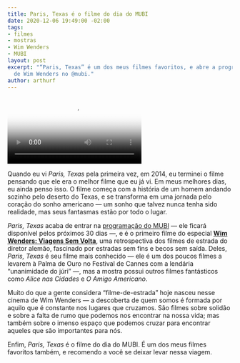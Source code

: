 ```yaml
---
title: Paris, Texas é o filme do dia do MUBI
date: 2020-12-06 19:49:00 -02:00
tags:
- filmes
- mostras
- Wim Wenders
- MUBI
layout: post
excerpt: "“Paris, Texas” é um dos meus filmes favoritos, e abre a programação especial
  de Wim Wenders no @mubi."
author: arthurf
---
```


<video class="full-width" src="//trailers.mubicdn.net/1502/t_paris-texas_en_xx_800_720x400_52_1502.m4v" controls poster="//assets.mubicdn.net/images/film/1502/image-w1280.jpg"></video>

Quando eu vi *Paris, Texas* pela primeira vez, em 2014, eu terminei o filme pensando que ele era o melhor filme que eu já vi. Em meus melhores dias, eu ainda penso isso. O filme começa com a história de um homem andando sozinho pelo deserto do Texas, e se transforma em uma jornada pelo coração do sonho americano — um sonho que talvez nunca tenha sido realidade, mas seus fantasmas estão por todo o lugar.

*Paris, Texas* acaba de entrar na [programação do MUBI](https://mubi.com/pt/films/paris-texas) — ele ficará disponível pelos próximos 30 dias —, e é o primeiro filme do especial **[Wim Wenders: Viagens Sem Volta](https://mubi.com/pt/specials/wim-wenders)**, uma retrospectiva dos filmes de estrada do diretor alemão, fascinado por estradas sem fins e becos sem saída. Deles, *Paris, Texas* é seu filme mais conhecido — ele é um dos poucos filmes a levarem à Palma de Ouro no Festival de Cannes com a lendária “unanimidade do júri” —, mas a mostra possui outros filmes fantásticos como *Alice nas Cidades* e *O Amigo Americano*.

Muito do que a gente considera “filme-de-estrada” hoje nasceu nesse cinema de Wim Wenders — a descoberta de quem somos é formada por aquilo que é constante nos lugares que cruzamos. São filmes sobre solidão e sobre a falta de rumo que podemos nos encontrar na nossa vida; mas também sobre o imenso espaço que podemos cruzar para encontrar aqueles que são importantes para nós.

Enfim, *Paris, Texas* é o filme do dia do MUBI. É um dos meus filmes favoritos também, e recomendo a você se deixar levar nessa viagem.
